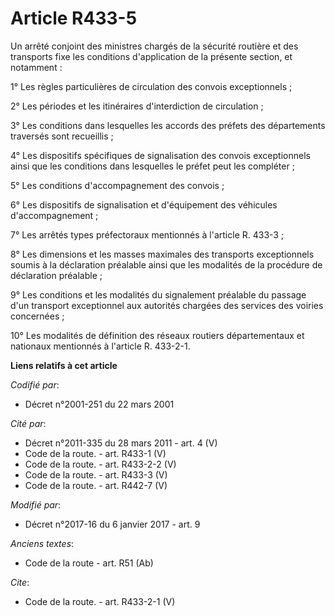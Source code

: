 # Article R433-5

Un arrêté conjoint des ministres chargés de la sécurité routière et des transports fixe les conditions d'application de la
présente section, et notamment : 

1° Les règles particulières de circulation des convois exceptionnels ; 

2° Les périodes et les itinéraires d'interdiction de circulation ; 

3° Les conditions dans lesquelles les accords des préfets des départements traversés sont recueillis ; 

4° Les dispositifs spécifiques de signalisation des convois exceptionnels ainsi que les conditions dans lesquelles le préfet
peut les compléter ; 

5° Les conditions d'accompagnement des convois ; 

6° Les dispositifs de signalisation et d'équipement des véhicules d'accompagnement ; 

7° Les arrêtés types préfectoraux mentionnés à l'article R. 433-3 ; 

8° Les dimensions et les masses maximales des transports exceptionnels soumis à la déclaration préalable ainsi que les
modalités de la procédure de déclaration préalable ; 

9° Les conditions et les modalités du signalement préalable du passage d'un transport exceptionnel aux autorités chargées des
services des voiries concernées ; 

10° Les modalités de définition des réseaux routiers départementaux et nationaux mentionnés à l'article R. 433-2-1.

**Liens relatifs à cet article**

_Codifié par_:

  - Décret n°2001-251 du 22 mars 2001

_Cité par_:

  - Décret n°2011-335 du 28 mars 2011 - art. 4 (V)
  - Code de la route. - art. R433-1 (V)
  - Code de la route. - art. R433-2-2 (V)
  - Code de la route. - art. R433-3 (V)
  - Code de la route. - art. R442-7 (V)

_Modifié par_:

  - Décret n°2017-16 du 6 janvier 2017 - art. 9

_Anciens textes_:

  - Code de la route - art. R51 (Ab)

_Cite_:

  - Code de la route. - art. R433-2-1 (V)
